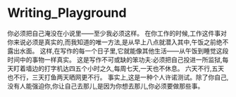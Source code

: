 # Writing_Playground
你必须把自己淹没在小说里——至少我必须这样。
在你工作的时候,工作这件事对你来说必须是真实的,而我知道的唯一方法,是从早上八点就潜入其中,午饭之前绝不露出水面。
这样,在写作的每一个日子里,它就能像其他生活——从午饭到睡觉这段时间中的事物一样真实。
这是写作不可或缺的笨功夫:必须把自己投进一所监狱,每天盯着墙边的打字机达四五个小时之久,每周七天,一天也不休息。
六天不行,五天也不行，三天打鱼两天晒网更不行。
事实上,这是一种个人许诺测试。除了你自己,没有人能强迫你,你让自己去那儿,是因为你想去那儿,你必须要做那些事。
